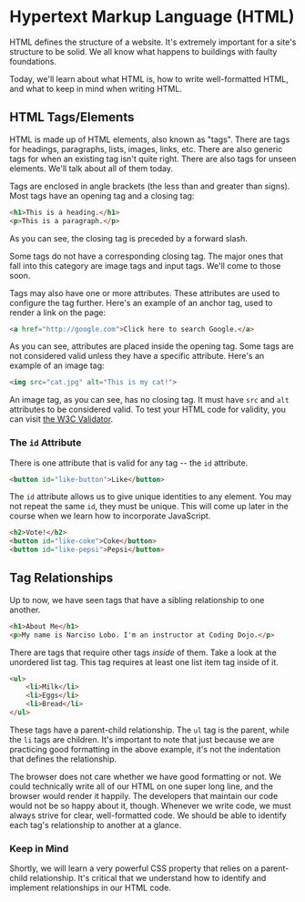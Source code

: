 # Hypertext Markup Language (HTML)
HTML defines the structure of a website. It's extremely important for a site's structure to be solid. We all know what happens to buildings with faulty foundations.

Today, we'll learn about what HTML is, how to write well-formatted HTML, and what to keep in mind when writing HTML.

## HTML Tags/Elements
HTML is made up of HTML elements, also known as "tags". There are tags for headings, paragraphs, lists, images, links, etc. There are also generic tags for when an existing tag isn't quite right. There are also tags for unseen elements. We'll talk about all of them today.

Tags are enclosed in angle brackets (the less than and greater than signs). Most tags have an opening tag and a closing tag:

```html
<h1>This is a heading.</h1>
<p>This is a paragraph.</p>
```

As you can see, the closing tag is preceded by a forward slash.

Some tags do not have a corresponding closing tag. The major ones that fall into this category are image tags and input tags. We'll come to those soon.

Tags may also have one or more attributes. These attributes are used to configure the tag further. Here's an example of an anchor tag, used to render a link on the page:

```html
<a href="http://google.com">Click here to search Google.</a>
```

As you can see, attributes are placed inside the opening tag.  Some tags are not considered valid unless they have a specific attribute. Here's an example of an image tag:

```html
<img src="cat.jpg" alt="This is my cat!">
```

An image tag, as you can see, has no closing tag. It must have `src` and `alt` attributes to be considered valid. To test your HTML code for validity, you can visit [the W3C Validator](https://validator.w3.org/).

### The `id` Attribute
There is one attribute that is valid for any tag -- the `id` attribute.

```html
<button id="like-button">Like</button>
```

The `id` attribute allows us to give unique identities to any element. You may not repeat the same `id`, they must be unique. This will come up later in the course when we learn how to incorporate JavaScript.

```html
<h2>Vote!</h2>
<button id="like-coke">Coke</button>
<button id="like-pepsi">Pepsi</button>
```

## Tag Relationships
Up to now, we have seen tags that have a sibling relationship to one another.

```html
<h1>About Me</h1>
<p>My name is Narciso Lobo. I'm an instructor at Coding Dojo.</p>
```

There are tags that require other tags *inside* of them. Take a look at the unordered list tag. This tag requires at least one list item tag inside of it.

```html
<ul>
    <li>Milk</li>
    <li>Eggs</li>
    <li>Bread</li>
</ul>
```

These tags have a parent-child relationship. The `ul` tag is the parent, while the `li` tags are children. It's important to note that just because we are practicing good formatting in the above example, it's not the indentation that defines the relationship.

The browser does not care whether we have good formatting or not. We could technically write all of our HTML on one super long line, and the browser would render it happily. The developers that maintain our code would not be so happy about it, though. Whenever we write code, we must always strive for clear, well-formatted code. We should be able to identify each tag's relationship to another at a glance.

### Keep in Mind
Shortly, we will learn a very powerful CSS property that relies on a parent-child relationship. It's critical that we understand how to identify and implement relationships in our HTML code.

